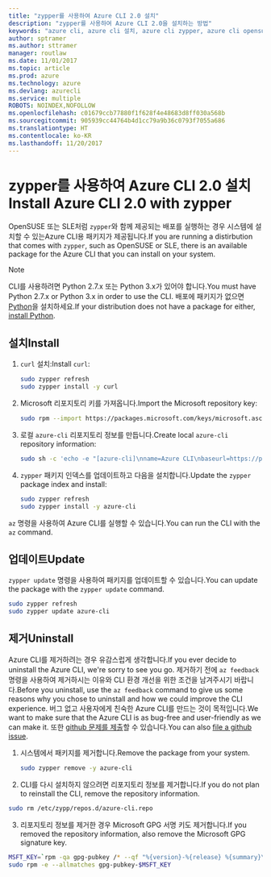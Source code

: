 ```yaml
---
title: "zypper를 사용하여 Azure CLI 2.0 설치"
description: "zypper를 사용하여 Azure CLI 2.0을 설치하는 방법"
keywords: "azure cli, azure cli 설치, azure cli zypper, azure cli opensuse, azure cli sle"
author: sptramer
ms.author: sttramer
manager: routlaw
ms.date: 11/01/2017
ms.topic: article
ms.prod: azure
ms.technology: azure
ms.devlang: azurecli
ms.service: multiple
ROBOTS: NOINDEX,NOFOLLOW
ms.openlocfilehash: c01679ccb77880f1f628f4e48683d8ff030a568b
ms.sourcegitcommit: 905939cc44764b4d1cc79a9b36c0793f7055a686
ms.translationtype: HT
ms.contentlocale: ko-KR
ms.lasthandoff: 11/20/2017
---
```

# <a name="install-azure-cli-20-with-zypper"></a><span data-ttu-id="dfc56-104">zypper를 사용하여 Azure CLI 2.0 설치</span><span class="sxs-lookup"><span data-stu-id="dfc56-104">Install Azure CLI 2.0 with zypper</span></span>

<span data-ttu-id="dfc56-105">OpenSUSE 또는 SLE처럼 `zypper`와 함께 제공되는 배포를 실행하는 경우 시스템에 설치할 수 있는Azure CLI용 패키지가 제공됩니다.</span><span class="sxs-lookup"><span data-stu-id="dfc56-105">If you are running a distirbution that comes with `zypper`, such as OpenSUSE or SLE, there is an available package for the Azure CLI that you can install on your system.</span></span>

> [!NOTE]
> <span data-ttu-id="dfc56-106">CLI를 사용하려면 Python 2.7.x 또는 Python 3.x가 있어야 합니다.</span><span class="sxs-lookup"><span data-stu-id="dfc56-106">You must have Python 2.7.x or Python 3.x in order to use the CLI.</span></span> <span data-ttu-id="dfc56-107">배포에 패키지가 없으면 [Python](https://www.python.org/downloads/)을 설치하세요.</span><span class="sxs-lookup"><span data-stu-id="dfc56-107">If your distribution does not have a package for either, [install Python](https://www.python.org/downloads/).</span></span>

## <a name="install"></a><span data-ttu-id="dfc56-108">설치</span><span class="sxs-lookup"><span data-stu-id="dfc56-108">Install</span></span> 

1. <span data-ttu-id="dfc56-109">`curl` 설치:</span><span class="sxs-lookup"><span data-stu-id="dfc56-109">Install `curl`:</span></span>

   ```bash
   sudo zypper refresh
   sudo zypper install -y curl
   ```

2. <span data-ttu-id="dfc56-110">Microsoft 리포지토리 키를 가져옵니다.</span><span class="sxs-lookup"><span data-stu-id="dfc56-110">Import the Microsoft repository key:</span></span>

   ```bash
   sudo rpm --import https://packages.microsoft.com/keys/microsoft.asc
   ```

3. <span data-ttu-id="dfc56-111">로컬 `azure-cli` 리포지토리 정보를 만듭니다.</span><span class="sxs-lookup"><span data-stu-id="dfc56-111">Create local `azure-cli` repository information:</span></span>

   ```bash
   sudo sh -c 'echo -e "[azure-cli]\nname=Azure CLI\nbaseurl=https://packages.microsoft.com/yumrepos/azure-cli\nenabled=1\ntype=rpm-md\ngpgcheck=1\ngpgkey=https://packages.microsoft.com/keys/microsoft.asc" > /etc/zypp/repos.d/azure-cli.repo'
   ```

4. <span data-ttu-id="dfc56-112">`zypper` 패키지 인덱스를 업데이트하고 다음을 설치합니다.</span><span class="sxs-lookup"><span data-stu-id="dfc56-112">Update the `zypper` package index and install:</span></span>

   ```bash
   sudo zypper refresh
   sudo zypper install -y azure-cli
   ```

<span data-ttu-id="dfc56-113">`az` 명령을 사용하여 Azure CLI를 실행할 수 있습니다.</span><span class="sxs-lookup"><span data-stu-id="dfc56-113">You can run the CLI with the `az` command.</span></span>

## <a name="update"></a><span data-ttu-id="dfc56-114">업데이트</span><span class="sxs-lookup"><span data-stu-id="dfc56-114">Update</span></span>

<span data-ttu-id="dfc56-115">`zypper update` 명령을 사용하여 패키지를 업데이트할 수 있습니다.</span><span class="sxs-lookup"><span data-stu-id="dfc56-115">You can update the package with the `zypper update` command.</span></span>

```bash
sudo zypper refresh
sudo zypper update azure-cli
```

## <a name="uninstall"></a><span data-ttu-id="dfc56-116">제거</span><span class="sxs-lookup"><span data-stu-id="dfc56-116">Uninstall</span></span>

<span data-ttu-id="dfc56-117">Azure CLI를 제거하려는 경우 유감스럽게 생각합니다.</span><span class="sxs-lookup"><span data-stu-id="dfc56-117">If you ever decide to uninstall the Azure CLI, we're sorry to see you go.</span></span> <span data-ttu-id="dfc56-118">제거하기 전에 `az feedback` 명령을 사용하여 제거하시는 이유와 CLI 환경 개선을 위한 조건을 남겨주시기 바랍니다.</span><span class="sxs-lookup"><span data-stu-id="dfc56-118">Before you uninstall, use the `az feedback` command to give us some reasons why you chose to uninstall and how we could improve the CLI experience.</span></span> <span data-ttu-id="dfc56-119">버그 없고 사용자에게 친숙한 Azure CLI를 만드는 것이 목적입니다.</span><span class="sxs-lookup"><span data-stu-id="dfc56-119">We want to make sure that the Azure CLI is as bug-free and user-friendly as we can make it.</span></span> <span data-ttu-id="dfc56-120">또한 [github 문제를 제출](https://github.com/Azure/azure-cli/issues)할 수 있습니다.</span><span class="sxs-lookup"><span data-stu-id="dfc56-120">You can also [file a github issue](https://github.com/Azure/azure-cli/issues).</span></span>

1. <span data-ttu-id="dfc56-121">시스템에서 패키지를 제거합니다.</span><span class="sxs-lookup"><span data-stu-id="dfc56-121">Remove the package from your system.</span></span>

    ```bash
    sudo zypper remove -y azure-cli
    ```

2. <span data-ttu-id="dfc56-122">CLI를 다시 설치하지 않으려면 리포지토리 정보를 제거합니다.</span><span class="sxs-lookup"><span data-stu-id="dfc56-122">If you do not plan to reinstall the CLI, remove the repository information.</span></span>

  ```bash
  sudo rm /etc/zypp/repos.d/azure-cli.repo
  ```

3. <span data-ttu-id="dfc56-123">리포지토리 정보를 제거한 경우 Microsoft GPG 서명 키도 제거합니다.</span><span class="sxs-lookup"><span data-stu-id="dfc56-123">If you removed the repository information, also remove the Microsoft GPG signature key.</span></span>

  ```bash
  MSFT_KEY=`rpm -qa gpg-pubkey /* --qf "%{version}-%{release} %{summary}\n" | grep Microsoft | awk '{print $1}'`
  sudo rpm -e --allmatches gpg-pubkey-$MSFT_KEY
  ```

